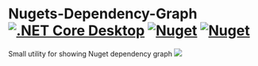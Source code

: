 # Nugets-Dependency-Graph [![.NET Core Desktop](https://github.com/LiorBanai/Nugets-Dependency-Graph/actions/workflows/dotnet-core-desktop.yml/badge.svg)](https://github.com/LiorBanai/Nugets-Dependency-Graph/actions/workflows/dotnet-core-desktop.yml) [![Nuget](https://img.shields.io/nuget/v/NugetsDependencyGraph.CLI)](https://www.nuget.org/packages/NugetsDependencyGraph.CLI/) [![Nuget](https://img.shields.io/nuget/dt/NugetsDependencyGraph.CLI)](https://www.nuget.org/packages/NugetsDependencyGraph.CLI/) 

Small utility for showing Nuget dependency graph 
 <img src="./Assets/example.png">
